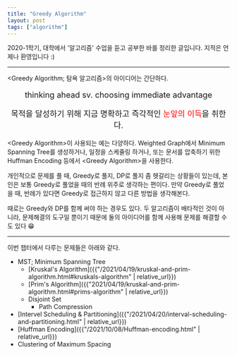 ```yaml
---
title: "Greedy Algorithm"
layout: post
tags: ["algorithm"]
---
```



2020-1학기, 대학에서 '알고리즘' 수업을 듣고 공부한 바를 정리한 글입니다. 지적은 언제나 환영입니다 :)

<hr>

\<Greedy Algorithm; 탐욕 알고리즘\>의 아이디어는 간단하다. 

<div class="statement" markdown="1" style="text-align:center; font-size: large;">


thinking ahead sv. choosing immediate advantage

목적을 달성하기 위해 지금 명확하고 즉각적인 <span style="color: red">눈앞의 이득</span>을 취한다.

</div>

<Greedy Algorithm\>이 사용되는 예는 다양하다. Weighted Graph에서 Minimum Spanning Tree를 생성하거나, 일정을 스케쥴링 하거나, 또는 문서를 압축하기 위한 Huffman Encoding 등에서 \<Greedy Algorithm\>을 사용한다.

개인적으로 문제를 풀 때, Greedy로 풀지, DP로 풀지 좀 헷갈리는 상황들이 있는데, 본인은 보통 Greedy로 풀었을 때의 반례 위주로 생각하는 편이다. 만약 Greedy로 풀었을 때, 반례가 있다면 Greedy로 접근하지 않고 다른 방법을 생각해본다.

때로는 Greedy와 DP를 함께 써야 하는 경우도 있다. 두 알고리즘이 배타적인 것이 아니라, 문제해결의 도구일 뿐이기 때문에 둘의 아이디어를 함께 사용해 문제를 해결할 수도 있다 😁

<hr/>

이번 챕터에서 다루는 문제들은 아래와 같다.

- MST; Minimum Spanning Tree
  - [Kruskal's Algorithm]({{"/2021/04/19/kruskal-and-prim-algorithm.html#kruskals-algorithm" | relative_url}})
  - [Prim's Algorithm]({{"2021/04/19/kruskal-and-prim-algorithm.html#prims-algorithm" | relative_url}})
  - Disjoint Set
    - Path Compression
- [Intervel Scheduling & Partitioning]({{"/2021/04/20/interval-scheduling-and-partitioning.html" | relative_url}})
- [Huffman Encoding]({{"/2021/10/08/Huffman-encoding.html" | relative_url}})
- Clustering of Maximum Spacing

